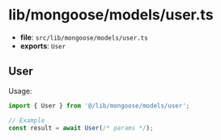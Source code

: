 # lib/mongoose/models/user.ts

- **file**: `src/lib/mongoose/models/user.ts`
- **exports**: `User`

## User

Usage:

```ts
import { User } from '@/lib/mongoose/models/user';

// Example
const result = await User(/* params */);
```
